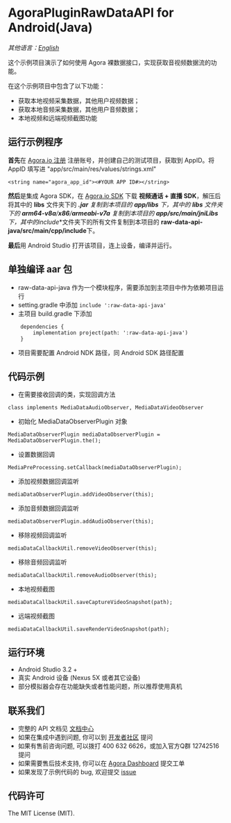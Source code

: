 # AgoraPluginRawDataAPI for Android(Java)

*其他语言：[English](README.md)*

这个示例项目演示了如何使用 Agora 裸数据接口，实现获取音视频数据流的功能。

在这个示例项目中包含了以下功能：

- 获取本地视频采集数据，其他用户视频数据；
- 获取本地音频采集数据，其他用户音频数据；
- 本地视频和远端视频截图功能

## 运行示例程序
**首先**在 [Agora.io 注册](https://dashboard.agora.io/cn/signup/) 注册账号，并创建自己的测试项目，获取到 AppID。将 AppID 填写进 "app/src/main/res/values/strings.xml"

```
<string name="agora_app_id"><#YOUR APP ID#></string>
```

**然后**是集成 Agora SDK，在 [Agora.io SDK](https://docs.agora.io/cn/Agora%20Platform/downloads) 下载 **视频通话 + 直播 SDK**，解压后将其中的 **libs** 文件夹下的 ***.jar** 复制到本项目的 **app/libs** 下，其中的 **libs** 文件夹下的 **arm64-v8a**/**x86**/**armeabi-v7a** 复制到本项目的 **app/src/main/jniLibs** 下，其中的**include**文件夹下的所有文件复制到本项目的
**raw-data-api-java/src/main/cpp/include**下。

**最后**用 Android Studio 打开该项目，连上设备，编译并运行。


## 单独编译 aar 包
- raw-data-api-java 作为一个模块程序，需要添加到主项目中作为依赖项目运行
- setting.gradle 中添加 `include ':raw-data-api-java'`
- 主项目 build.gradle 下添加
```
	dependencies {
	    implementation project(path: ':raw-data-api-java')
	}
```
- 项目需要配置 Android NDK 路径，同 Android SDK 路径配置

## 代码示例
- 在需要接收回调的类，实现回调方法
```
class implements MediaDataAudioObserver, MediaDataVideoObserver
```
- 初始化 MediaDataObserverPlugin 对象
```
MediaDataObserverPlugin mediaDataObserverPlugin = MediaDataObserverPlugin.the();
```
- 设置数据回调            
```
MediaPreProcessing.setCallback(mediaDataObserverPlugin);
```
- 添加视频数据回调监听                  
```
mediaDataObserverPlugin.addVideoObserver(this);
```
- 添加音频数据回调监听                  
```
mediaDataObserverPlugin.addAudioObserver(this);
```
- 移除视频回调监听                      
```
mediaDataCallbackUtil.removeVideoObserver(this);
```
- 移除音频回调监听                      
```
mediaDataCallbackUtil.removeAudioObserver(this);
```
- 本地视频截图                         
```
mediaDataCallbackUtil.saveCaptureVideoSnapshot(path);
```
- 远端视频截图                         
```
mediaDataCallbackUtil.saveRenderVideoSnapshot(path);
```

## 运行环境
- Android Studio 3.2 +
- 真实 Android 设备 (Nexus 5X 或者其它设备)
- 部分模拟器会存在功能缺失或者性能问题，所以推荐使用真机

## 联系我们
- 完整的 API 文档见 [文档中心](https://docs.agora.io/cn/)
- 如果在集成中遇到问题, 你可以到 [开发者社区](https://dev.agora.io/cn/) 提问
- 如果有售前咨询问题, 可以拨打 400 632 6626，或加入官方Q群 12742516 提问
- 如果需要售后技术支持, 你可以在 [Agora Dashboard](https://dashboard.agora.io) 提交工单
- 如果发现了示例代码的 bug, 欢迎提交 [issue](https://github.com/AgoraIO/Advanced-Video/issues)

## 代码许可
The MIT License (MIT).
